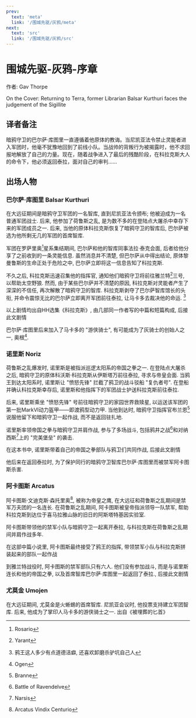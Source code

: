 ```yaml
---
prev:
  text: 'meta'
  link: '/围城先驱/灰鸦/meta'
next:
  text: 'src'
  link: '/围城先驱/灰鸦/src'
---
```


# 围城先驱-灰鸦-序章

作者: Gav Thorpe

On the Cover: Returning to Terra, former Librarian Balsar Kurthuri faces the judgement of the Sigillite

## 译者备注

暗鸦守卫的巴尔萨·库图里一直遵循着他原体的教诲。当尼凯亚法令禁止灵能者进入军团时，他毫不犹豫地回到了前线小队。当战帅的背叛行为被揭露时，他不求回报地解放了自己的力量。现在，随着战争进入了最后的残酷阶段，在科拉克斯大人的命令下，他必须返回泰拉，面对自己的审判……

## 出场人物

### 巴尔萨·库图里 Balsar Kurthuri

在大远征期间是暗鸦守卫军团的一名智库, 直到尼凯亚法令颁布; 他被迫成为一名普通军团战士. 后来, 他参加了荷鲁斯之乱, 是为数不多的在登陆点大屠杀中幸存下来的军团成员之一. 后来, 当他的原体科拉克斯恢复了暗鸦守卫的智库后, 巴尔萨被选为他所剩无几的军团的首席智库.

军团在罗萨里奥[^1]星系集结期间, 巴尔萨和他的智库同事法拉·泰克会面, 后者给他分享了之前收到的一条灵能信息. 虽然消息并不清楚, 但巴尔萨从中得出结论, 原体黎曼鲁斯的生命正处于危险之中, 巴尔萨立即将这一信息告知了科拉克斯.

不久之后, 科拉克斯迅速召集他的指挥官, 通知他们暗鸦守卫将前往雅兰特[^2]三号, 以帮助太空野狼. 然而, 由于某些巴尔萨并不清楚的原因, 科拉克斯对灵能者产生了深深的不信任, 再次解散了暗鸦守卫的智库. 科拉克斯剥夺了巴尔萨智库馆长的头衔, 并命令震惊无比的巴尔萨立即离开军团前往泰拉, 让马卡多去裁决他的命运. [^3]

以上剧情均出自HH选集《科拉克斯》, 由几部同一作者写的中篇和短篇构成, 后接此文剧情

巴尔萨·库图里后来加入了马卡多的 "游侠骑士", 有可能成为了灰骑士的创始人之一, 奥根[^4].

### 诺里斯 Noriz

荷鲁斯之乱爆发时, 诺里斯是被指派巡逻太阳系的帝国之拳之一. 在登陆点大屠杀之后, 暗鸦守卫的原体科沃斯·科拉克斯从伊斯塔万前往泰拉, 寻求与帝皇会面. 当鸦王到达太阳系时, 诺里斯让 "愤怒先锋" 拦截了鸦卫的战斗驳船 "复仇者号". 在登船并确认科拉克斯幸存后, 诺里斯和他指挥下的军团战士护送科拉克斯前往泰拉.

后来, 诺里斯乘坐 "愤怒先锋" 号前往暗鸦守卫的家园世界救赎星, 以运送该军团的第一批MarkVI动力盔甲——即渡鸦型动力甲. 当他到达时, 暗鸦守卫指挥官布兰恩[^5]说服他留下和暗鸦守卫一起作战, 而不是返回驻扎地.

诺里斯率领帝国之拳与暗鸦守卫并肩作战, 参与了多场战斗, 包括鸦井之战[^6]和对纳西斯[^7]上的 "完美堡垒" 的袭击.

在这本书中, 诺里斯带着自己的帝国之拳部队与鸦卫们共同作战, 后接此文剧情

他后来在返回泰拉时, 为了保护同行的暗鸦守卫智库巴尔萨·库图里而被禁军阿卡图斯杀害.

### 阿卡图斯 Arcatus

阿卡图斯·文迪克斯·森托里奥[^8], 被称为帝皇之鹰, 在大远征和荷鲁斯之乱期间是禁军万夫团的一名连长. 在荷鲁斯之乱期间, 阿卡图斯被皇帝指派领导一队禁军, 帮助科拉克斯到达位于喜马拉雅山脉的旧日的阿斯塔特基因实验室.

阿卡图斯带领他的禁军小队与暗鸦守卫一起离开泰拉, 与科拉克斯在荷鲁斯之乱期间并肩作战多年.

在这部中篇小说里, 阿卡图斯最终接受了鸦王的指挥, 带领禁军小队与科拉克斯拼装起来的部队一起作战

到雅兰特战役时, 阿卡图斯的禁军部队只有六人. 他们没有参加战斗, 而是与诺里斯连长和他的帝国之拳, 以及首席智库巴尔萨·库图里一起返回了泰拉., 后接此文剧情

### 尤莫金 Umojen

在大远征期间, 尤莫金是火蜥蜴的首席智库. 尼凯亚会议时, 他投票支持建立军团智库. 后来, 他成为了掌印人马卡多的游侠骑士之一. 出自《被埋葬的匕首》

[^1]: Rosario

[^2]: Yarant

[^3]: 鸦王这人多少有点道德洁癖, 还喜欢卸磨杀驴坑自己人

[^4]: Ogen

[^5]: Branne

[^6]: Battle of Ravendelve

[^7]: Narsis

[^8]: Arcatus Vindix Centurio

